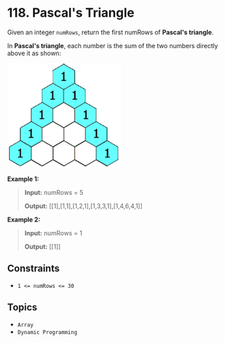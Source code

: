 # 118. Pascal's Triangle

Given an integer `numRows`, return the first numRows of **Pascal's triangle**.

In **Pascal's triangle**, each number is the sum of the two numbers directly above it as shown:

![PascalTriangleAnimated](../img/PascalTriangleAnimated2.gif)

**Example 1:**

> **Input:** numRows = 5
>
> **Output:** \[\[1\],\[1,1\],\[1,2,1\],\[1,3,3,1\],\[1,4,6,4,1\]\]

**Example 2:**

> **Input:** numRows = 1
>
> **Output:** \[\[1\]\]

## Constraints

* `1 <= numRows <= 30`

## Topics

* `Array`
* `Dynamic Programming`
